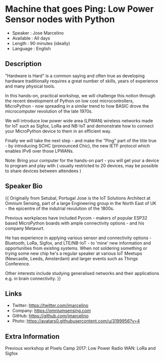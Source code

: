 Machine that goes Ping: Low Power Sensor nodes with Python
=================================================

* Speaker   : Jose Marcelino
* Available : All days
* Length    : 90 minutes (ideally)
* Language  : English

Description
-----------

"Hardware is Hard" is a common saying and often true as developing hardware traditionally requires a great number of skills, years of experience and many physical tools.

In this hands-on, practical workshop, we will challenge this notion through the recent development of Python on low cost microcontrollers,  MicroPython - now spreading in a similar trend to how BASIC drove the microcomputer revolution of the late 1970s.

We will introduce low power wide area (LPWAN) wireless networks made for IoT such as Sigfox, LoRa and NB-IoT and demonstrate how to connect your MicroPython device to them in an efficient way.

Finally we will take the next step - and make the "Ping" part of the title true - by introducing SCHC (pronounced Chic), the new IETF protocol which enables IPv6 over those LPWANs.

Note: Bring your computer for the hands-on part - you will get your a device to program and play with ( usually restricted to 20 devices, may be possible to share devices between attendees )

Speaker Bio
-----------

{{ Originally from Setubal, Portugal Jose is the IoT Solutions Architect at Omnium Sensing, part of a large Engineering group in the North East of UK - the epicentre of the indutrial revulution of the 1800s.

Previous workplaces have included Pycom - makers of popular ESP32 based MicroPython boards with ample connectivity options - and his company Metavurt.

He has experience in applying various sensor and connectivity options - Bluetooth, LoRa, Sigfox, and LTE/NB-IoT - to 'mine' new information and opportunities from existing systems. When not soldering something or trying some new chip he's a regular speaker at various IoT Meetups (Newcastle, Leeds, Amsterdam) and larger events such as Things Conference.

Other interests include studying generalised networks and their applications e.g. in brain connectivity. }}

Links
-----

* Twitter: https://twitter.com/jmarcelino
* Company: https://omniumsensing.com
* GitHub: https://github.com/jmarcelino
* Photo: https://avatars0.githubusercontent.com/u/3199956?v=4

Extra Information
-----------------

Previous workshop at Pixels Camp 2017: Low Power Radio WAN: LoRa and Sigfox
